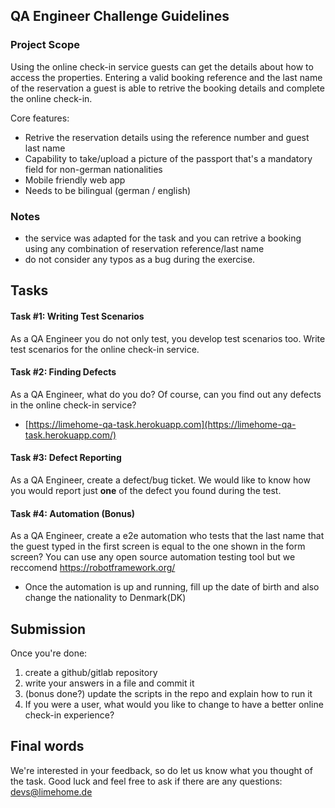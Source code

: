 ## QA Engineer Challenge Guidelines

### Project Scope

Using the online check-in service guests can get the details about how to access the properties. Entering a valid booking reference and the last name of the reservation a guest is able to retrive the booking details and complete the online check-in.

Core features:

* Retrive the reservation details using the reference number and guest last name
* Capability to take/upload a picture of the passport that's a mandatory field for non-german nationalities  
* Mobile friendly web app
* Needs to be bilingual (german / english)

### Notes

* the service was adapted for the task and you can retrive a booking using any combination of reservation reference/last name
* do not consider any typos as a bug during the exercise.

## Tasks

#### Task #1: Writing Test Scenarios

As a QA Engineer you do not only test, you develop test scenarios too. 
Write test scenarios for the online check-in service.

#### Task #2: Finding Defects

As a QA Engineer, what do you do? Of course, can you find out any defects in the online check-in service?

* [https://limehome-qa-task.herokuapp.com](https://limehome-qa-task.herokuapp.com/)

#### Task #3: Defect Reporting

As a QA Engineer, create a defect/bug ticket. We would like to know how you would report just **one** of the defect you found during the test.

#### Task #4: Automation (Bonus)

As a QA Engineer, create a e2e automation who tests that the last name that the guest typed in the first screen is equal to the one shown in the form screen?
You can use any open source automation testing tool but we reccomend https://robotframework.org/

* Once the automation is up and running, fill up the date of birth and also change the nationality to Denmark(DK)

## Submission

Once you're done:

1. create a github/gitlab repository
2. write your answers in a file and commit it
3. (bonus done?) update the scripts in the repo and explain how to run it
4. If you were a user, what would you like to change to have a better online check-in experience?

## Final words

We're interested in your feedback, so do let us know what you thought of the task. Good​ ​luck​ ​and​ ​feel​ ​free​ ​to​ ​ask​ ​if​ ​there​ ​are​ ​any​ ​questions: devs@limehome.de


